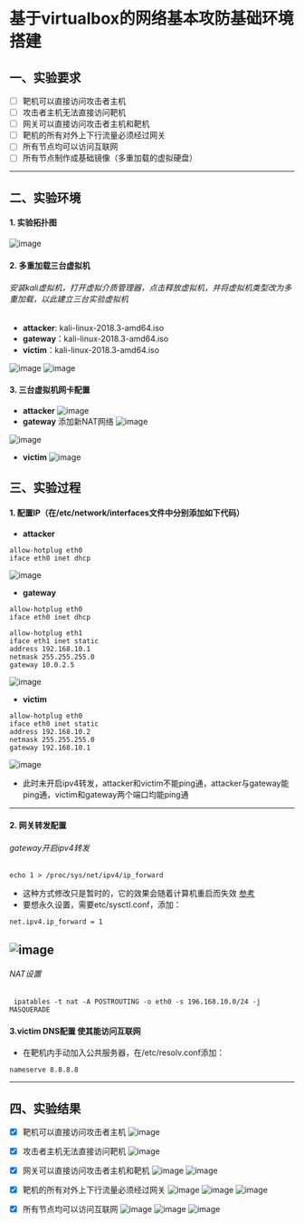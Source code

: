 # 基于virtualbox的网络基本攻防基础环境搭建

## 一、实验要求
- [ ] 靶机可以直接访问攻击者主机
- [ ] 攻击者主机无法直接访问靶机
- [ ] 网关可以直接访问攻击者主机和靶机
- [ ] 靶机的所有对外上下行流量必须经过网关
- [ ] 所有节点均可以访问互联网
- [ ] 所有节点制作成基础镜像（多重加载的虚拟硬盘）
---
## 二、实验环境
#### 1. 实验拓扑图
![image](images/拓扑.png)
#### 2. 多重加载三台虚拟机
###### 安装kali虚拟机，打开虚拟介质管理器，点击释放虚拟机，并将虚拟机类型改为多重加载，以此建立三台实验虚拟机
- **attacker**: kali-linux-2018.3-amd64.iso
- **gateway**：kali-linux-2018.3-amd64.iso
- **victim**：kali-linux-2018.3-amd64.iso

![image](images/01.png)
![image](images/多重加载.jpg)

#### 3. 三台虚拟机网卡配置

- **attacker**
![image](images/攻击者.png)
- **gateway** 
添加新NAT网络
![image](images/双网卡.png)

![image](images/网关.png)
- **victim**
![image](images/靶机.png)


## 三、实验过程
#### 1. 配置IP（在/etc/network/interfaces文件中分别添加如下代码）
- **attacker**

```
allow-hotplug eth0
iface eth0 inet dhcp
```
![image](images/攻击者ifconfig.png)
- **gateway**

```
allow-hotplug eth0
iface eth0 inet dhcp

allow-hotplug eth1
iface eth1 inet static
address 192.168.10.1
netmask 255.255.255.0
gateway 10.0.2.5
```
![image](images/网关ifconfig.png)

- **victim**

```
allow-hotplug eth0
iface eth0 inet static
address 192.168.10.2
netmask 255.255.255.0
gateway 192.168.10.1
```
![image](images/靶机ifconfig.png)


- 此时未开启ipv4转发，attacker和victim不能ping通，attacker与gateway能ping通，victim和gateway两个端口均能ping通

---

#### 2. 网关转发配置
###### gateway开启ipv4转发

```
echo 1 > /proc/sys/net/ipv4/ip_forward
```
- 这种方式修改只是暂时的，它的效果会随着计算机重启而失效 [参考](https://blog.csdn.net/jinzhichaoshuiping/article/details/53510779)
- 要想永久设置，需要etc/sysctl.conf，添加：

```
net.ipv4.ip_forward = 1
```

![image](images/victim_ping_attacker.png)
---
###### NAT设置

```
 ipatables -t nat -A POSTROUTING -o eth0 -s 196.168.10.0/24 -j MASQUERADE
```

#### 3.victim DNS配置 使其能访问互联网 
- 在靶机内手动加入公共服务器，在/etc/resolv.conf添加：
```
nameserve 8.8.8.8
```


---
## 四、实验结果
- [x] 靶机可以直接访问攻击者主机
![image](images/victim_ping_attacker.png)

- [x] 攻击者主机无法直接访问靶机
![image](images/attacker_ping_victim.png)
- [x] 网关可以直接访问攻击者主机和靶机
 ![image](images/gateway_ping_victim.png)
![image](images/gateway_ping_attacker.png)

- [x] 靶机的所有对外上下行流量必须经过网关
![image](images/流量监测_靶机.png)
![image](images/eth0流量监测.png)
![image](images/eth1流量监测.png)

- [x] 所有节点均可以访问互联网
![image](images/attacker_ping_baidu.png)
![image](images/gateway_ping_baidu.png)
![image](images/victim_ping_baidu.png)
